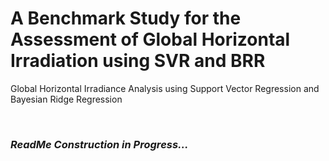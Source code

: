 # A Benchmark Study for the Assessment of Global Horizontal Irradiation using SVR and BRR
Global Horizontal Irradiance Analysis using Support Vector Regression and Bayesian Ridge Regression

</br>

### *ReadMe Construction in Progress...*
